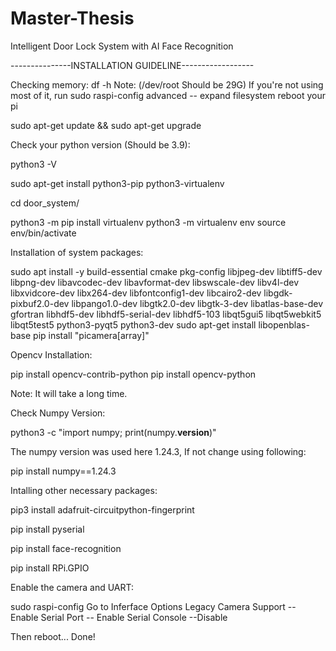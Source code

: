 # Master-Thesis
Intelligent Door Lock System with AI Face Recognition

---------------INSTALLATION GUIDELINE------------------


Checking memory:
df -h
Note: (/dev/root Should be 29G)
If you're not using most of it, run
 sudo raspi-config
 advanced -- expand filesystem
 reboot your pi
 
sudo apt-get update && sudo apt-get upgrade

Check your python version (Should be 3.9):

python3 -V

sudo apt-get install python3-pip python3-virtualenv

cd door_system/

python3 -m pip install virtualenv
python3 -m virtualenv env
source env/bin/activate

Installation of system packages:

sudo apt install -y build-essential cmake pkg-config libjpeg-dev libtiff5-dev libpng-dev libavcodec-dev libavformat-dev libswscale-dev libv4l-dev libxvidcore-dev libx264-dev libfontconfig1-dev libcairo2-dev libgdk-pixbuf2.0-dev libpango1.0-dev libgtk2.0-dev libgtk-3-dev libatlas-base-dev gfortran libhdf5-dev libhdf5-serial-dev libhdf5-103 libqt5gui5 libqt5webkit5 libqt5test5 python3-pyqt5 python3-dev
sudo apt-get install libopenblas-base
pip install "picamera[array]"

Opencv Installation:

pip install opencv-contrib-python
pip install opencv-python

Note: It will take a long time.

Check Numpy Version:

python3 -c "import numpy; print(numpy.__version__)"

The numpy version was used here 1.24.3, If not change using following:

pip install numpy==1.24.3

Intalling other necessary packages:

pip3 install adafruit-circuitpython-fingerprint

pip install pyserial

pip install face-recognition

pip install RPi.GPIO


Enable the camera and UART:

 sudo raspi-config
 Go to Inferface Options
 Legacy Camera Support -- Enable 
 Serial Port -- Enable
 Serial Console --Disable

Then reboot... Done!
